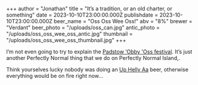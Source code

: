 +++
author = "Jonathan"
title = "It’s a tradition, or an old charter, or something"
date = 2023-10-10T23:00:00.000Z
publishdate = 2023-10-10T23:00:00.000Z
beer_name = "Oss Oss Wee Oss!"
abv = "8%"
brewer = "Verdant"
beer_photo = "/uploads/oss_can.jpg"
antic_photo = "/uploads/oss_oss_wee_oss_antic.jpg"
thumbnail = "/uploads/oss_oss_wee_oss_thumbnail.jpg"
+++

I’m not even going to try to explain the [Padstow ‘Obby 'Oss festival](https://en.wikipedia.org/wiki/%27Obby_%27Oss_festival). It’s just another Perfectly Normal thing that we do on Perfectly Normal Island,.

Think yourselves lucky nobody was doing an [Up Helly Aa](https://www.uphellyaa.org/) beer, otherwise everything would be on fire right now…
